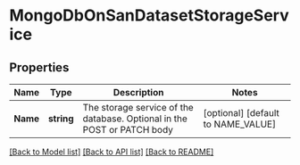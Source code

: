 # MongoDbOnSanDatasetStorageService

## Properties

Name | Type | Description | Notes
------------ | ------------- | ------------- | -------------
**Name** | **string** | The storage service of the database. Optional in the POST or PATCH body | [optional] [default to NAME_VALUE]

[[Back to Model list]](../README.md#documentation-for-models) [[Back to API list]](../README.md#documentation-for-api-endpoints) [[Back to README]](../README.md)


